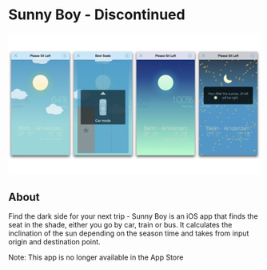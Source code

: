 # Sunny Boy - Discontinued


![Screenshots](./assets/sunnyboy_all.jpeg)


## About

Find the dark side for your next trip - Sunny Boy is an iOS app that finds the seat in the shade, either you go by car, train or bus. It calculates the inclination of the sun depending on the season time and takes from input origin and destination point.

Note: This app is no longer available in the App Store